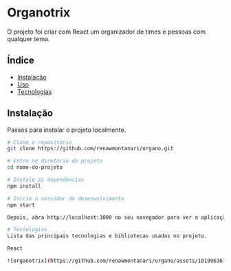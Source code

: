 # Organotrix

O projeto foi criar com React um organizador de times e pessoas com qualquer tema.

## Índice

- [Instalação](#instalação)
- [Uso](#uso)
- [Tecnologias](#tecnologias)

## Instalação

Passos para instalar o projeto localmente.

```bash
# Clone o repositório
git clone https://github.com/renawmontanari/organo.git

# Entre no diretório do projeto
cd nome-do-projeto

# Instale as dependências
npm install

# Inicie o servidor de desenvolvimento
npm start

Depois, abra http://localhost:3000 no seu navegador para ver a aplicação.

# Tecnologias
Lista das principais tecnologias e bibliotecas usadas no projeto.

React

![organotrix](https://github.com/renawmontanari/organo/assets/101996367/d1ea5bc2-94e4-40ee-b864-74810abb9ac9)

